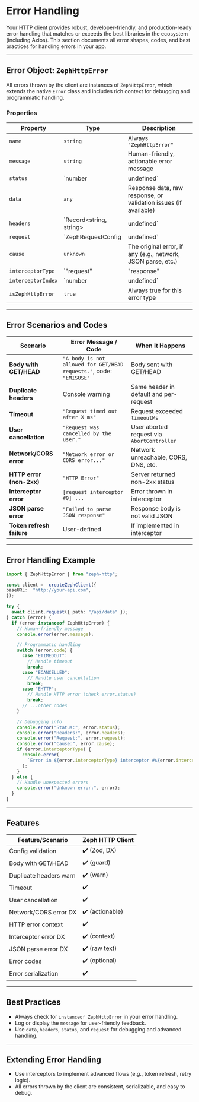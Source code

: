 # Error Handling

Your HTTP client provides robust, developer-friendly, and production-ready error handling that matches or exceeds the best libraries in the ecosystem (including Axios). This section documents all error shapes, codes, and best practices for handling errors in your app.

---

## **Error Object: `ZephHttpError`**

All errors thrown by the client are instances of `ZephHttpError`, which extends the native `Error` class and includes rich context for debugging and programmatic handling.

### **Properties**

| Property            | Type                                 | Description                                                                 |
|---------------------|--------------------------------------|-----------------------------------------------------------------------------|
| `name`              | `string`                             | Always `"ZephHttpError"`                                                    |
| `message`           | `string`                             | Human-friendly, actionable error message                                    |
| `status`            | `number | undefined`                | HTTP status code (if available)                                             |
| `data`              | `any`                                | Response data, raw response, or validation issues (if available)            |
| `headers`           | `Record<string, string> | undefined`| Response headers (if available)                                             |
| `request`           | `ZephRequestConfig | undefined`     | The request config that caused the error                                    |
| `cause`             | `unknown`                            | The original error, if any (e.g., network, JSON parse, etc.)                |
| `interceptorType`   | `"request" | "response" | undefined`| If error was thrown in an interceptor, which type                           |
| `interceptorIndex`  | `number | undefined`                | Index of the interceptor that threw the error                               |
| `isZephHttpError`   | `true`                               | Always true for this error type                                             |
---

## **Error Scenarios and Codes**

| Scenario | Error Message / Code | When it Happens |
|----------|---------------------|-----------------|
| **Body with GET/HEAD** | `"A body is not allowed for GET/HEAD requests."`, code: `"EMISUSE"` | Body sent with GET/HEAD |
| **Duplicate headers** | Console warning | Same header in default and per-request |
| **Timeout** | `"Request timed out after X ms"` | Request exceeded `timeoutMs` | ✔️ |
| **User cancellation** | `"Request was cancelled by the user."` | User aborted request via `AbortController` |
| **Network/CORS error** | `"Network error or CORS error..."` | Network unreachable, CORS, DNS, etc. |
| **HTTP error (non-2xx)** | `"HTTP Error"` | Server returned non-2xx status |
| **Interceptor error** | `[request interceptor #0] ...` | Error thrown in interceptor |
| **JSON parse error** | `"Failed to parse JSON response"` | Response body is not valid JSON |
| **Token refresh failure** | User-defined | If implemented in interceptor | ✔️ (user-defined) |

---

## **Error Handling Example**

```ts
import { ZephHttpError } from "zeph-http";

const client =  createZephClient({
baseURL:  "http://your-api.com",
});

try {
  await client.request({ path: "/api/data" });
} catch (error) {
  if (error instanceof ZephHttpError) {
    // Human-friendly message
    console.error(error.message);

    // Programmatic handling
    switch (error.code) {
      case "ETIMEDOUT":
        // Handle timeout
        break;
      case "ECANCELLED":
        // Handle user cancellation
        break;
      case "EHTTP":
        // Handle HTTP error (check error.status)
        break;
      // ...other codes
    }

    // Debugging info
    console.error("Status:", error.status);
    console.error("Headers:", error.headers);
    console.error("Request:", error.request);
    console.error("Cause:", error.cause);
    if (error.interceptorType) {
      console.error(
        `Error in ${error.interceptorType} interceptor #${error.interceptorIndex}`
      );
    }
  } else {
    // Handle unexpected errors
    console.error("Unknown error:", error);
  }
}
```

---

## **Features**

| Feature/Scenario         | Zeph HTTP Client 
|-------------------------|------------------
| Config validation       | ✔️ (Zod, DX)     
| Body with GET/HEAD      | ✔️ (guard)       
| Duplicate headers warn  | ✔️ (warn)        
| Timeout                 | ✔️               
| User cancellation       | ✔️               
| Network/CORS error DX   | ✔️ (actionable)  
| HTTP error context      | ✔️               
| Interceptor error DX    | ✔️ (context)     
| JSON parse error DX     | ✔️ (raw text)    
| Error codes             | ✔️ (optional)    
| Error serialization     | ✔️               

---

## **Best Practices**

- Always check for `instanceof ZephHttpError` in your error handling.
- Log or display the `message` for user-friendly feedback.
- Use `data`, `headers`, `status`, and `request` for debugging and advanced handling.

---

## **Extending Error Handling**

- Use interceptors to implement advanced flows (e.g., token refresh, retry logic).
- All errors thrown by the client are consistent, serializable, and easy to debug.
